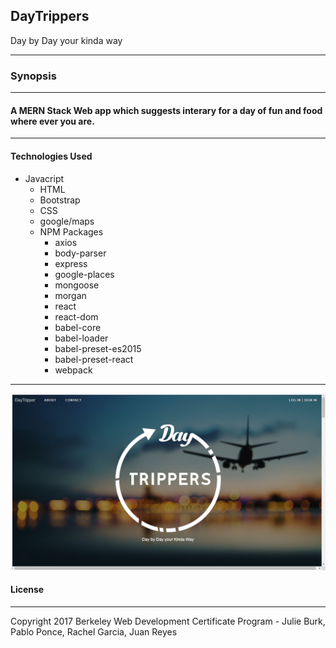 ## DayTrippers
 Day by Day your kinda way 

***

### Synopsis

***

#### A MERN Stack Web app which suggests interary for a day of fun and food where ever you are. 

***

#### Technologies Used
* Javacript
	* HTML
	* Bootstrap
	* CSS
	* google/maps
	* NPM Packages
	    * axios
	    * body-parser
	    * express
	    * google-places
	    * mongoose
	    * morgan
	    * react
	    * react-dom
	    * babel-core
	    * babel-loader
	    * babel-preset-es2015
	    * babel-preset-react
	    * webpack

***

![Screenshot](/public/assets/DaytripperScreenshot.png)



#### License
***

Copyright 2017 Berkeley Web Development Certificate Program - Julie Burk, Pablo Ponce, Rachel Garcia, Juan Reyes
